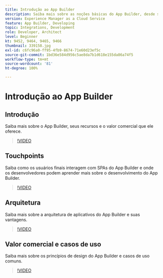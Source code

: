 ```yaml
---
title: Introdução ao App Builder
description: Saiba mais sobre as noções básicas do App Builder, desde seu valor comercial até sua arquitetura.
version: Experience Manager as a Cloud Service
feature: App Builder, Developing
topic: Integrations, Development
role: Developer, Architect
level: Beginner
kt: 9452, 9464, 9465, 9466
thumbnail: 339158.jpg
exl-id: c6fc96a0-ff95-4fb9-8674-71e60d23ef5c
source-git-commit: 1bd36e584d956c5ae8da7b1d618e155da86a74f5
workflow-type: tm+mt
source-wordcount: '81'
ht-degree: 100%

---
```


# Introdução ao App Builder

## Introdução

Saiba mais sobre o App Builder, seus recursos e o valor comercial que ele oferece.

>[!VIDEO](https://video.tv.adobe.com/v/342927/?quality=12&learn=on&captions=por_br)

## Touchpoints

Saiba como os usuários finais interagem com SPAs do App Builder e onde os desenvolvedores podem aprender mais sobre o desenvolvimento do App Builder.

>[!VIDEO](https://video.tv.adobe.com/v/342920/?quality=12&learn=on&captions=por_br)

## Arquitetura

Saiba mais sobre a arquitetura de aplicativos do App Builder e suas vantagens.

>[!VIDEO](https://video.tv.adobe.com/v/342912/?quality=12&learn=on&captions=por_br)

## Valor comercial e casos de uso

Saiba mais sobre os princípios de design do App Builder e casos de uso comuns.

>[!VIDEO](https://video.tv.adobe.com/v/342905/?quality=12&learn=on&captions=por_br)
